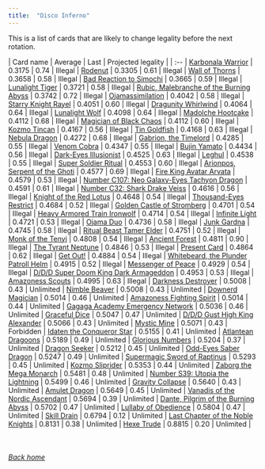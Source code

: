 ```yaml
---
title:  "Disco Inferno"
---
```


This is a list of cards that are likely to change legality before the next rotation.

| Card name | Average | Last | Projected legality |
| :-- |
[Karbonala Warrior](https://db.ygoprodeck.com/card/?search=Karbonala%20Warrior) | 0.3175 | 0.74 | Illegal |
[Rodenut](https://db.ygoprodeck.com/card/?search=Rodenut) | 0.3305 | 0.61 | Illegal |
[Wall of Thorns](https://db.ygoprodeck.com/card/?search=Wall%20of%20Thorns) | 0.3658 | 0.58 | Illegal |
[Bad Reaction to Simochi](https://db.ygoprodeck.com/card/?search=Bad%20Reaction%20to%20Simochi) | 0.3665 | 0.59 | Illegal |
[Lunalight Tiger](https://db.ygoprodeck.com/card/?search=Lunalight%20Tiger) | 0.3721 | 0.58 | Illegal |
[Rubic, Malebranche of the Burning Abyss](https://db.ygoprodeck.com/card/?search=Rubic,%20Malebranche%20of%20the%20Burning%20Abyss) | 0.3742 | 0.72 | Illegal |
[Ojamassimilation](https://db.ygoprodeck.com/card/?search=Ojamassimilation) | 0.4042 | 0.58 | Illegal |
[Starry Knight Rayel](https://db.ygoprodeck.com/card/?search=Starry%20Knight%20Rayel) | 0.4051 | 0.60 | Illegal |
[Dragunity Whirlwind](https://db.ygoprodeck.com/card/?search=Dragunity%20Whirlwind) | 0.4064 | 0.64 | Illegal |
[Lunalight Wolf](https://db.ygoprodeck.com/card/?search=Lunalight%20Wolf) | 0.4098 | 0.64 | Illegal |
[Madolche Hootcake](https://db.ygoprodeck.com/card/?search=Madolche%20Hootcake) | 0.4112 | 0.68 | Illegal |
[Magician of Black Chaos](https://db.ygoprodeck.com/card/?search=Magician%20of%20Black%20Chaos) | 0.4112 | 0.60 | Illegal |
[Kozmo Tincan](https://db.ygoprodeck.com/card/?search=Kozmo%20Tincan) | 0.4167 | 0.56 | Illegal |
[Tin Goldfish](https://db.ygoprodeck.com/card/?search=Tin%20Goldfish) | 0.4168 | 0.63 | Illegal |
[Nebula Dragon](https://db.ygoprodeck.com/card/?search=Nebula%20Dragon) | 0.4272 | 0.68 | Illegal |
[Gabrion, the Timelord](https://db.ygoprodeck.com/card/?search=Gabrion,%20the%20Timelord) | 0.4285 | 0.55 | Illegal |
[Venom Cobra](https://db.ygoprodeck.com/card/?search=Venom%20Cobra) | 0.4347 | 0.55 | Illegal |
[Bujin Yamato](https://db.ygoprodeck.com/card/?search=Bujin%20Yamato) | 0.4434 | 0.56 | Illegal |
[Dark-Eyes Illusionist](https://db.ygoprodeck.com/card/?search=Dark-Eyes%20Illusionist) | 0.4525 | 0.63 | Illegal |
[Leghul](https://db.ygoprodeck.com/card/?search=Leghul) | 0.4538 | 0.55 | Illegal |
[Super Soldier Ritual](https://db.ygoprodeck.com/card/?search=Super%20Soldier%20Ritual) | 0.4553 | 0.60 | Illegal |
[Arionpos, Serpent of the Ghoti](https://db.ygoprodeck.com/card/?search=Arionpos,%20Serpent%20of%20the%20Ghoti) | 0.4577 | 0.69 | Illegal |
[Fire King Avatar Arvata](https://db.ygoprodeck.com/card/?search=Fire%20King%20Avatar%20Arvata) | 0.4579 | 0.53 | Illegal |
[Number C107: Neo Galaxy-Eyes Tachyon Dragon](https://db.ygoprodeck.com/card/?search=Number%20C107:%20Neo%20Galaxy-Eyes%20Tachyon%20Dragon) | 0.4591 | 0.61 | Illegal |
[Number C32: Shark Drake Veiss](https://db.ygoprodeck.com/card/?search=Number%20C32:%20Shark%20Drake%20Veiss) | 0.4616 | 0.56 | Illegal |
[Knight of the Red Lotus](https://db.ygoprodeck.com/card/?search=Knight%20of%20the%20Red%20Lotus) | 0.4648 | 0.54 | Illegal |
[Thousand-Eyes Restrict](https://db.ygoprodeck.com/card/?search=Thousand-Eyes%20Restrict) | 0.4684 | 0.52 | Illegal |
[Golden Castle of Stromberg](https://db.ygoprodeck.com/card/?search=Golden%20Castle%20of%20Stromberg) | 0.4701 | 0.54 | Illegal |
[Heavy Armored Train Ironwolf](https://db.ygoprodeck.com/card/?search=Heavy%20Armored%20Train%20Ironwolf) | 0.4714 | 0.54 | Illegal |
[Infinite Light](https://db.ygoprodeck.com/card/?search=Infinite%20Light) | 0.4721 | 0.53 | Illegal |
[Ojama Duo](https://db.ygoprodeck.com/card/?search=Ojama%20Duo) | 0.4736 | 0.58 | Illegal |
[Junk Gardna](https://db.ygoprodeck.com/card/?search=Junk%20Gardna) | 0.4745 | 0.58 | Illegal |
[Ritual Beast Tamer Elder](https://db.ygoprodeck.com/card/?search=Ritual%20Beast%20Tamer%20Elder) | 0.4751 | 0.52 | Illegal |
[Monk of the Tenyi](https://db.ygoprodeck.com/card/?search=Monk%20of%20the%20Tenyi) | 0.4808 | 0.54 | Illegal |
[Ancient Forest](https://db.ygoprodeck.com/card/?search=Ancient%20Forest) | 0.4811 | 0.90 | Illegal |
[The Tyrant Neptune](https://db.ygoprodeck.com/card/?search=The%20Tyrant%20Neptune) | 0.4846 | 0.53 | Illegal |
[Present Card](https://db.ygoprodeck.com/card/?search=Present%20Card) | 0.4864 | 0.62 | Illegal |
[Get Out!](https://db.ygoprodeck.com/card/?search=Get%20Out!) | 0.4884 | 0.54 | Illegal |
[Whitebeard, the Plunder Patroll Helm](https://db.ygoprodeck.com/card/?search=Whitebeard,%20the%20Plunder%20Patroll%20Helm) | 0.4915 | 0.52 | Illegal |
[Messenger of Peace](https://db.ygoprodeck.com/card/?search=Messenger%20of%20Peace) | 0.4929 | 0.54 | Illegal |
[D/D/D Super Doom King Dark Armageddon](https://db.ygoprodeck.com/card/?search=D/D/D%20Super%20Doom%20King%20Dark%20Armageddon) | 0.4953 | 0.53 | Illegal |
[Amazoness Scouts](https://db.ygoprodeck.com/card/?search=Amazoness%20Scouts) | 0.4995 | 0.63 | Illegal |
[Darkness Destroyer](https://db.ygoprodeck.com/card/?search=Darkness%20Destroyer) | 0.5008 | 0.43 | Unlimited |
[Nimble Beaver](https://db.ygoprodeck.com/card/?search=Nimble%20Beaver) | 0.5008 | 0.43 | Unlimited |
[Downerd Magician](https://db.ygoprodeck.com/card/?search=Downerd%20Magician) | 0.5014 | 0.46 | Unlimited |
[Amazoness Fighting Spirit](https://db.ygoprodeck.com/card/?search=Amazoness%20Fighting%20Spirit) | 0.5014 | 0.44 | Unlimited |
[Gagaga Academy Emergency Network](https://db.ygoprodeck.com/card/?search=Gagaga%20Academy%20Emergency%20Network) | 0.5036 | 0.46 | Unlimited |
[Graceful Dice](https://db.ygoprodeck.com/card/?search=Graceful%20Dice) | 0.5047 | 0.47 | Unlimited |
[D/D/D Gust High King Alexander](https://db.ygoprodeck.com/card/?search=D/D/D%20Gust%20High%20King%20Alexander) | 0.5066 | 0.43 | Unlimited |
[Mystic Mine](https://db.ygoprodeck.com/card/?search=Mystic%20Mine) | 0.5071 | 0.43 | Forbidden |
[Idaten the Conqueror Star](https://db.ygoprodeck.com/card/?search=Idaten%20the%20Conqueror%20Star) | 0.5155 | 0.41 | Unlimited |
[Atlantean Dragoons](https://db.ygoprodeck.com/card/?search=Atlantean%20Dragoons) | 0.5189 | 0.49 | Unlimited |
[Glorious Numbers](https://db.ygoprodeck.com/card/?search=Glorious%20Numbers) | 0.5204 | 0.37 | Unlimited |
[Dragon Seeker](https://db.ygoprodeck.com/card/?search=Dragon%20Seeker) | 0.5212 | 0.45 | Unlimited |
[Odd-Eyes Saber Dragon](https://db.ygoprodeck.com/card/?search=Odd-Eyes%20Saber%20Dragon) | 0.5247 | 0.49 | Unlimited |
[Supermagic Sword of Raptinus](https://db.ygoprodeck.com/card/?search=Supermagic%20Sword%20of%20Raptinus) | 0.5293 | 0.45 | Unlimited |
[Kozmo Sliprider](https://db.ygoprodeck.com/card/?search=Kozmo%20Sliprider) | 0.5353 | 0.44 | Unlimited |
[Zaborg the Mega Monarch](https://db.ygoprodeck.com/card/?search=Zaborg%20the%20Mega%20Monarch) | 0.5481 | 0.48 | Unlimited |
[Number S39: Utopia the Lightning](https://db.ygoprodeck.com/card/?search=Number%20S39:%20Utopia%20the%20Lightning) | 0.5499 | 0.46 | Unlimited |
[Gravity Collapse](https://db.ygoprodeck.com/card/?search=Gravity%20Collapse) | 0.5640 | 0.43 | Unlimited |
[Amulet Dragon](https://db.ygoprodeck.com/card/?search=Amulet%20Dragon) | 0.5649 | 0.45 | Unlimited |
[Vanadis of the Nordic Ascendant](https://db.ygoprodeck.com/card/?search=Vanadis%20of%20the%20Nordic%20Ascendant) | 0.5694 | 0.39 | Unlimited |
[Dante, Pilgrim of the Burning Abyss](https://db.ygoprodeck.com/card/?search=Dante,%20Pilgrim%20of%20the%20Burning%20Abyss) | 0.5702 | 0.47 | Unlimited |
[Lullaby of Obedience](https://db.ygoprodeck.com/card/?search=Lullaby%20of%20Obedience) | 0.5804 | 0.47 | Unlimited |
[Skill Drain](https://db.ygoprodeck.com/card/?search=Skill%20Drain) | 0.6794 | 0.12 | Unlimited |
[Last Chapter of the Noble Knights](https://db.ygoprodeck.com/card/?search=Last%20Chapter%20of%20the%20Noble%20Knights) | 0.8131 | 0.38 | Unlimited |
[Hexe Trude](https://db.ygoprodeck.com/card/?search=Hexe%20Trude) | 0.8815 | 0.20 | Unlimited |

<br>

###### [Back home](index)